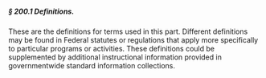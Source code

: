 ##### § 200.1 Definitions. #####

These are the definitions for terms used in this part. Different definitions may be found in Federal statutes or regulations that apply more specifically to particular programs or activities. These definitions could be supplemented by additional instructional information provided in governmentwide standard information collections.